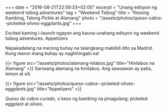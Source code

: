 +++
date = "2016-08-21T22:59:33+02:00"
excerpt = "Unang edisyon ng weekend tsibog adventures"
tag = "Weekend Tsibog"
title = "Kesong Kambing, Talong Pickle at Alamang"
photo = "/assets/photos/queso-cabra--pickeled-olives-eggplants.jpg"
+++

Excited kaming i-launch ngayon ang kauna-unahang edisyon ng weekend tsibog adventures. Appetizers

Napakadalang na merong buhay na talangkang mabibili dito sa Madrid. Kung meron mang buhay ay naghihingalo na! 

{{< figure src="/assets/photos/alamang-hilabos.jpg" title="Hinilabos na Alamang" >}}
Sariwang alamang na hinilabos. Ang sawsawan ay patis, lemon at sili.


{{< figure src="/assets/photos/queso-cabra--pickeled-olives-eggplants.jpg" title="Appetizers" >}}

*Queso de cabra curado,* o keso ng kambing na pinagulang; pickeled eggplant at olives.